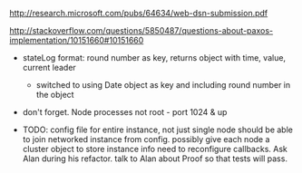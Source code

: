 http://research.microsoft.com/pubs/64634/web-dsn-submission.pdf

http://stackoverflow.com/questions/5850487/questions-about-paxos-implementation/10151660#10151660

- stateLog format: round number as key, returns object with time, value, current leader
    - switched to using Date object as key and including round number in the object

- don't forget. Node processes not root - port 1024 & up

- TODO:
    config file for entire instance, not just single node
    should be able to join networked instance from config.
    possibly give each node a cluster object to store instance info
    need to reconfigure callbacks. Ask Alan during his refactor.
    talk to Alan about Proof so that tests will pass.
